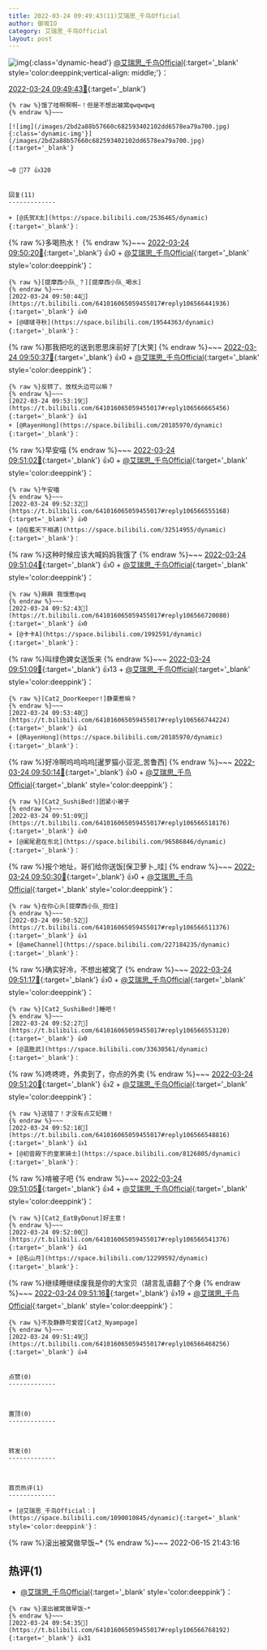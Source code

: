 ```yaml
---
title: 2022-03-24 09:49:43(11)艾瑞思_千鸟Official
author: 御坂IO
category: 艾瑞思_千鸟Official
layout: post
---
```


![img](/images/7e08840c56f251de28bdf766b647bd5fe9a5d50a.jpg){:class='dynamic-head'}
[@艾瑞思_千鸟Official](https://space.bilibili.com/1090010845/dynamic){:target='_blank' style='color:deeppink;vertical-align: middle;'}：

[2022-03-24 09:49:43🔗](https://t.bilibili.com/641016065059455017){:target='_blank'}

~~~
{% raw %}饿了哇啊啊啊~！但是不想出被窝qwqwqwq
{% endraw %}~~~

[![img](/images/2bd2a88b57660c682593402102dd6578ea79a700.jpg){:class='dynamic-img'}](/images/2bd2a88b57660c682593402102dd6578ea79a700.jpg){:target='_blank'}


↪️0 💬77 👍320


回复(11)
-------------

+ [@氏贺X太](https://space.bilibili.com/2536465/dynamic){:target='_blank'}：
~~~
{% raw %}多喝热水！
{% endraw %}~~~
[2022-03-24 09:50:20🔗](https://t.bilibili.com/641016065059455017#reply106566432368){:target='_blank'} 👍0
    + [@艾瑞思_千鸟Official](https://space.bilibili.com/1090010845/dynamic){:target='_blank' style='color:deeppink'}：
~~~
{% raw %}[提摩西小队_？][提摩西小队_喝水]
{% endraw %}~~~
[2022-03-24 09:50:44🔗](https://t.bilibili.com/641016065059455017#reply106566441936){:target='_blank'} 👍0
+ [@啵啵寻秋](https://space.bilibili.com/19544363/dynamic){:target='_blank'}：
~~~
{% raw %}那我把吃的送到思思床前好了[大笑]
{% endraw %}~~~
[2022-03-24 09:50:37🔗](https://t.bilibili.com/641016065059455017#reply106566439328){:target='_blank'} 👍0
    + [@艾瑞思_千鸟Official](https://space.bilibili.com/1090010845/dynamic){:target='_blank' style='color:deeppink'}：
~~~
{% raw %}反转了、放枕头边可以嘛？
{% endraw %}~~~
[2022-03-24 09:53:19🔗](https://t.bilibili.com/641016065059455017#reply106566665456){:target='_blank'} 👍1
+ [@RayenHong](https://space.bilibili.com/20185970/dynamic){:target='_blank'}：
~~~
{% raw %}早安喵
{% endraw %}~~~
[2022-03-24 09:51:02🔗](https://t.bilibili.com/641016065059455017#reply106566448768){:target='_blank'} 👍0
    + [@艾瑞思_千鸟Official](https://space.bilibili.com/1090010845/dynamic){:target='_blank' style='color:deeppink'}：
~~~
{% raw %}午安喵
{% endraw %}~~~
[2022-03-24 09:52:32🔗](https://t.bilibili.com/641016065059455017#reply106566555168){:target='_blank'} 👍0
+ [@在藍天下相遇](https://space.bilibili.com/32514955/dynamic){:target='_blank'}：
~~~
{% raw %}这种时候应该大喊妈妈我饿了
{% endraw %}~~~
[2022-03-24 09:51:04🔗](https://t.bilibili.com/641016065059455017#reply106566449648){:target='_blank'} 👍0
    + [@艾瑞思_千鸟Official](https://space.bilibili.com/1090010845/dynamic){:target='_blank' style='color:deeppink'}：
~~~
{% raw %}麻麻 我饿惹qwq
{% endraw %}~~~
[2022-03-24 09:52:43🔗](https://t.bilibili.com/641016065059455017#reply106566720080){:target='_blank'} 👍0
+ [@卡卡A](https://space.bilibili.com/1992591/dynamic){:target='_blank'}：
~~~
{% raw %}叫绿色婢女送饭来
{% endraw %}~~~
[2022-03-24 09:51:09🔗](https://t.bilibili.com/641016065059455017#reply106566451696){:target='_blank'} 👍13
    + [@艾瑞思_千鸟Official](https://space.bilibili.com/1090010845/dynamic){:target='_blank' style='color:deeppink'}：
~~~
{% raw %}[Cat2_DoorKeeper!]静栗惹嘛？
{% endraw %}~~~
[2022-03-24 09:53:40🔗](https://t.bilibili.com/641016065059455017#reply106566744224){:target='_blank'} 👍1
+ [@RayenHong](https://space.bilibili.com/20185970/dynamic){:target='_blank'}：
~~~
{% raw %}好冷啊呜呜呜呜[暹罗猫小豆泥_苦鲁西]
{% endraw %}~~~
[2022-03-24 09:50:14🔗](https://t.bilibili.com/641016065059455017#reply106566494688){:target='_blank'} 👍0
    + [@艾瑞思_千鸟Official](https://space.bilibili.com/1090010845/dynamic){:target='_blank' style='color:deeppink'}：
~~~
{% raw %}[Cat2_SushiBed!]团紧小被子
{% endraw %}~~~
[2022-03-24 09:51:09🔗](https://t.bilibili.com/641016065059455017#reply106566518176){:target='_blank'} 👍0
+ [@阑尾君在东北](https://space.bilibili.com/96586846/dynamic){:target='_blank'}：
~~~
{% raw %}报个地址，哥们给你送饭[保卫萝卜_哇]
{% endraw %}~~~
[2022-03-24 09:50:30🔗](https://t.bilibili.com/641016065059455017#reply106566501936){:target='_blank'} 👍0
    + [@艾瑞思_千鸟Official](https://space.bilibili.com/1090010845/dynamic){:target='_blank' style='color:deeppink'}：
~~~
{% raw %}在你心头[提摩西小队_抱住]
{% endraw %}~~~
[2022-03-24 09:50:52🔗](https://t.bilibili.com/641016065059455017#reply106566511376){:target='_blank'} 👍1
+ [@ameChannel](https://space.bilibili.com/227184235/dynamic){:target='_blank'}：
~~~
{% raw %}确实好冷，不想出被窝了
{% endraw %}~~~
[2022-03-24 09:51:17🔗](https://t.bilibili.com/641016065059455017#reply106566521744){:target='_blank'} 👍0
    + [@艾瑞思_千鸟Official](https://space.bilibili.com/1090010845/dynamic){:target='_blank' style='color:deeppink'}：
~~~
{% raw %}[Cat2_SushiBed!]睡吧！
{% endraw %}~~~
[2022-03-24 09:52:27🔗](https://t.bilibili.com/641016065059455017#reply106566553120){:target='_blank'} 👍0
+ [@温胜武](https://space.bilibili.com/33630561/dynamic){:target='_blank'}：
~~~
{% raw %}咚咚咚，外卖到了，你点的外卖
{% endraw %}~~~
[2022-03-24 09:51:20🔗](https://t.bilibili.com/641016065059455017#reply106566522928){:target='_blank'} 👍2
    + [@艾瑞思_千鸟Official](https://space.bilibili.com/1090010845/dynamic){:target='_blank' style='color:deeppink'}：
~~~
{% raw %}送错了！才没有点艾妃糖！
{% endraw %}~~~
[2022-03-24 09:52:18🔗](https://t.bilibili.com/641016065059455017#reply106566548816){:target='_blank'} 👍1
+ [@初音殿下的皇家骑士](https://space.bilibili.com/8126805/dynamic){:target='_blank'}：
~~~
{% raw %}啃被子吧
{% endraw %}~~~
[2022-03-24 09:51:05🔗](https://t.bilibili.com/641016065059455017#reply106566579872){:target='_blank'} 👍4
    + [@艾瑞思_千鸟Official](https://space.bilibili.com/1090010845/dynamic){:target='_blank' style='color:deeppink'}：
~~~
{% raw %}[Cat2_EatByDonut]好主意！
{% endraw %}~~~
[2022-03-24 09:52:00🔗](https://t.bilibili.com/641016065059455017#reply106566541376){:target='_blank'} 👍1
+ [@名山月](https://space.bilibili.com/12299592/dynamic){:target='_blank'}：
~~~
{% raw %}继续睡继续废我是你的大宝贝（胡言乱语翻了个身
{% endraw %}~~~
[2022-03-24 09:51:16🔗](https://t.bilibili.com/641016065059455017#reply106566584784){:target='_blank'} 👍19
    + [@艾瑞思_千鸟Official](https://space.bilibili.com/1090010845/dynamic){:target='_blank' style='color:deeppink'}：
~~~
{% raw %}不及静静可爱捏[Cat2_Nyampage]
{% endraw %}~~~
[2022-03-24 09:51:49🔗](https://t.bilibili.com/641016065059455017#reply106566468256){:target='_blank'} 👍4


点赞(0)
-------------



置顶(0)
-------------



转发(0)
-------------



首页热评(1)
-------------

+ [@艾瑞思_千鸟Official：](https://space.bilibili.com/1090010845/dynamic){:target='_blank' style='color:deeppink'}：
~~~
{% raw %}滚出被窝做早饭~*
{% endraw %}~~~
2022-06-15 21:43:16


热评(1)
-------------

+ [@艾瑞思_千鸟Official](https://space.bilibili.com/1090010845/dynamic){:target='_blank' style='color:deeppink'}：
~~~
{% raw %}滚出被窝做早饭~*
{% endraw %}~~~
[2022-03-24 09:54:35🔗](https://t.bilibili.com/641016065059455017#reply106566768192){:target='_blank'} 👍31


